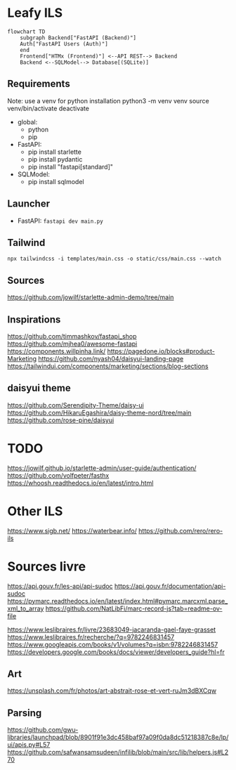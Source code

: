 # Leafy ILS

```mermaid
flowchart TD
    subgraph Backend["FastAPI (Backend)"]
    Auth["FastAPI Users (Auth)"]
    end
    Frontend["HTMx (Frontend)"] <--API REST--> Backend
    Backend <--SQLModel--> Database[(SQLite)]
```

## Requirements

Note: use a venv for python installation
    python3 -m venv venv
    source venv/bin/activate
    deactivate

- global:
    - python
    - pip
- FastAPI:
    - pip install starlette
    - pip install pydantic
    - pip install "fastapi[standard]"
- SQLModel:
    - pip install sqlmodel

## Launcher

- FastAPI: `fastapi dev main.py`

## Tailwind

```npx tailwindcss -i templates/main.css -o static/css/main.css --watch```

## Sources

https://github.com/jowilf/starlette-admin-demo/tree/main

## Inspirations

https://github.com/timmashkov/fastapi_shop
https://github.com/mjhea0/awesome-fastapi
https://components.willpinha.link/
https://pagedone.io/blocks#product-Marketing
https://github.com/nyash04/daisyui-landing-page
https://tailwindui.com/components/marketing/sections/blog-sections

## daisyui theme
https://github.com/Serendipity-Theme/daisy-ui
https://github.com/HikaruEgashira/daisy-theme-nord/tree/main
https://github.com/rose-pine/daisyui
# TODO

https://jowilf.github.io/starlette-admin/user-guide/authentication/
https://github.com/volfpeter/fasthx
https://whoosh.readthedocs.io/en/latest/intro.html

# Other ILS

https://www.sigb.net/
https://waterbear.info/
https://github.com/rero/rero-ils

# Sources livre

https://api.gouv.fr/les-api/api-sudoc
https://api.gouv.fr/documentation/api-sudoc
https://pymarc.readthedocs.io/en/latest/index.html#pymarc.marcxml.parse_xml_to_array
https://github.com/NatLibFi/marc-record-js?tab=readme-ov-file

https://www.leslibraires.fr/livre/23683049-jacaranda-gael-faye-grasset
https://www.leslibraires.fr/recherche/?q=9782246831457
https://www.googleapis.com/books/v1/volumes?q=isbn:9782246831457
https://developers.google.com/books/docs/viewer/developers_guide?hl=fr

## Art

https://unsplash.com/fr/photos/art-abstrait-rose-et-vert-ruJm3dBXCqw

## Parsing
https://github.com/gwu-libraries/launchpad/blob/8901f91e3dc458baf97a09f0da8dc51218387c8e/lp/ui/apis.py#L57
https://github.com/safwansamsudeen/infilib/blob/main/src/lib/helpers.js#L270
